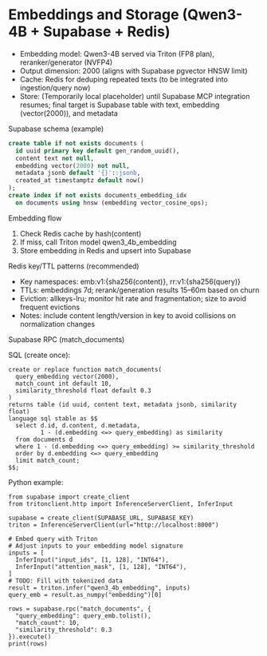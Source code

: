# Embeddings and Storage (Qwen3-4B + Supabase + Redis)

- Embedding model: Qwen3-4B served via Triton (FP8 plan), reranker/generator (NVFP4)
- Output dimension: 2000 (aligns with Supabase pgvector HNSW limit)
- Cache: Redis for deduping repeated texts (to be integrated into ingestion/query now)
- Store: (Temporarily local placeholder) until Supabase MCP integration resumes; final target is Supabase table with text, embedding (vector(2000)), and metadata

Supabase schema (example)

```sql
create table if not exists documents (
  id uuid primary key default gen_random_uuid(),
  content text not null,
  embedding vector(2000) not null,
  metadata jsonb default '{}'::jsonb,
  created_at timestamptz default now()
);
create index if not exists documents_embedding_idx
  on documents using hnsw (embedding vector_cosine_ops);
```

Embedding flow
1) Check Redis cache by hash(content)
2) If miss, call Triton model qwen3_4b_embedding
3) Store embedding in Redis and upsert into Supabase

Redis key/TTL patterns (recommended)
- Key namespaces: emb:v1:{sha256(content)}, rr:v1:{sha256(query)}
- TTLs: embeddings 7d; rerank/generation results 15–60m based on churn
- Eviction: allkeys-lru; monitor hit rate and fragmentation; size to avoid frequent evictions
- Notes: include content length/version in key to avoid collisions on normalization changes



Supabase RPC (match_documents)

SQL (create once):
```
create or replace function match_documents(
  query_embedding vector(2000),
  match_count int default 10,
  similarity_threshold float default 0.3
)
returns table (id uuid, content text, metadata jsonb, similarity float)
language sql stable as $$
  select d.id, d.content, d.metadata,
         1 - (d.embedding <=> query_embedding) as similarity
  from documents d
  where 1 - (d.embedding <=> query_embedding) >= similarity_threshold
  order by d.embedding <=> query_embedding
  limit match_count;
$$;
```

Python example:
```
from supabase import create_client
from tritonclient.http import InferenceServerClient, InferInput

supabase = create_client(SUPABASE_URL, SUPABASE_KEY)
triton = InferenceServerClient(url="http://localhost:8000")

# Embed query with Triton
# Adjust inputs to your embedding model signature
inputs = [
  InferInput("input_ids", [1, 128], "INT64"),
  InferInput("attention_mask", [1, 128], "INT64"),
]
# TODO: Fill with tokenized data
result = triton.infer("qwen3_4b_embedding", inputs)
query_emb = result.as_numpy("embedding")[0]

rows = supabase.rpc("match_documents", {
  "query_embedding": query_emb.tolist(),
  "match_count": 10,
  "similarity_threshold": 0.3
}).execute()
print(rows)
```
